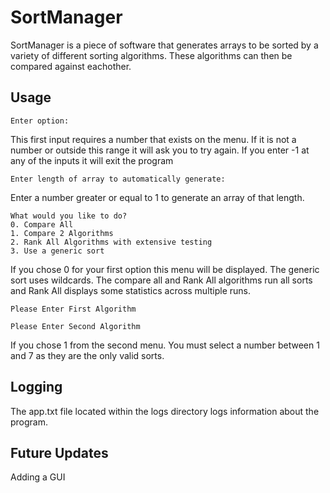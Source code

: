 # SortManager

SortManager is a piece of software that generates arrays to be sorted by a variety of different sorting algorithms. These algorithms can then be compared against eachother.


## Usage

```
Enter option:
```
This first input requires a number that exists on the menu. If it is not a number or outside this range it will ask you to try again.
If you enter -1 at any of the inputs it will exit the program
```
Enter length of array to automatically generate:
```
Enter a number greater or equal to 1 to generate an array of that length.
```
What would you like to do?
0. Compare All
1. Compare 2 Algorithms
2. Rank All Algorithms with extensive testing
3. Use a generic sort
```
If you chose 0 for your first option this menu will be displayed. The generic sort uses wildcards. The compare all and Rank All algorithms run all sorts and Rank All displays some statistics across multiple runs.
```
Please Enter First Algorithm

Please Enter Second Algorithm
```
If you chose 1 from the second menu. You must select a number between 1 and 7 as they are the only valid sorts.
## Logging

The app.txt file located within the logs directory logs information about the program.
## Future Updates
Adding a GUI
